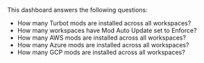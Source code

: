 This dashboard answers the following questions:

- How many Turbot mods are installed across all workspaces?
- How many workspaces have Mod Auto Update set to Enforce?
- How many AWS mods are installed across all workspaces?
- How many Azure mods are installed across all workspaces?
- How many GCP mods are installed across all workspaces?